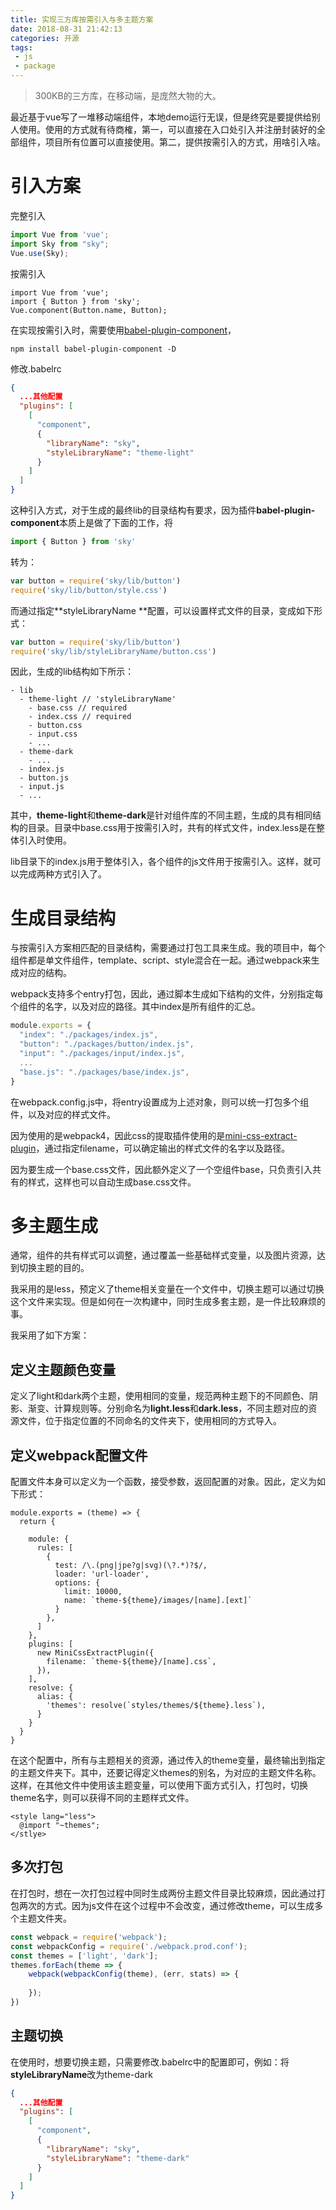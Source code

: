 ```yaml
---
title: 实现三方库按需引入与多主题方案
date: 2018-08-31 21:42:13
categories: 开源
tags:
 - js
 - package
---
```


> 300KB的三方库，在移动端，是庞然大物的大。

最近基于vue写了一堆移动端组件，本地demo运行无误，但是终究是要提供给别人使用。使用的方式就有待商榷，第一，可以直接在入口处引入并注册封装好的全部组件，项目所有位置可以直接使用。第二，提供按需引入的方式，用啥引入啥。

<!--more-->

# 引入方案

完整引入

```js
import Vue from 'vue';
import Sky from "sky";
Vue.use(Sky);
```

按需引入

```Js
import Vue from 'vue';
import { Button } from 'sky';
Vue.component(Button.name, Button);
```

在实现按需引入时，需要使用[babel-plugin-component](https://www.npmjs.com/package/babel-plugin-component)，

```
npm install babel-plugin-component -D
```

修改.babelrc

```json
{
  ...其他配置
  "plugins": [
    [
      "component",
      {
        "libraryName": "sky",
        "styleLibraryName": "theme-light"
      }
    ]
  ]
}
```

这种引入方式，对于生成的最终lib的目录结构有要求，因为插件**babel-plugin-component**本质上是做了下面的工作，将

```js
import { Button } from 'sky'
```

转为：

```js
var button = require('sky/lib/button')
require('sky/lib/button/style.css')
```

而通过指定**styleLibraryName **配置，可以设置样式文件的目录，变成如下形式：

```js
var button = require('sky/lib/button')
require('sky/lib/styleLibraryName/button.css')
```

因此，生成的lib结构如下所示：

```
- lib
  - theme-light // 'styleLibraryName'
    - base.css // required
    - index.css // required
    - button.css
    - input.css
    - ...
  - theme-dark
    - ...
  - index.js
  - button.js
  - input.js
  - ...
```

其中，**theme-light**和**theme-dark**是针对组件库的不同主题，生成的具有相同结构的目录。目录中base.css用于按需引入时，共有的样式文件，index.less是在整体引入时使用。

lib目录下的index.js用于整体引入，各个组件的js文件用于按需引入。这样，就可以完成两种方式引入了。

# 生成目录结构

与按需引入方案相匹配的目录结构，需要通过打包工具来生成。我的项目中，每个组件都是单文件组件，template、script、style混合在一起。通过webpack来生成对应的结构。

webpack支持多个entry打包，因此，通过脚本生成如下结构的文件，分别指定每个组件的名字，以及对应的路径。其中index是所有组件的汇总。

```js
module.exports = {
  "index": "./packages/index.js",
  "button": "./packages/button/index.js",
  "input": "./packages/input/index.js",
  ...
  "base.js": "./packages/base/index.js",
}
```

在webpack.config.js中，将entry设置成为上述对象，则可以统一打包多个组件，以及对应的样式文件。

因为使用的是webpack4，因此css的提取插件使用的是[mini-css-extract-plugin](https://www.npmjs.com/package/mini-css-extract-plugin)，通过指定filename，可以确定输出的样式文件的名字以及路径。

因为要生成一个base.css文件，因此额外定义了一个空组件base，只负责引入共有的样式，这样也可以自动生成base.css文件。

# 多主题生成

通常，组件的共有样式可以调整，通过覆盖一些基础样式变量，以及图片资源，达到切换主题的目的。

我采用的是less，预定义了theme相关变量在一个文件中，切换主题可以通过切换这个文件来实现。但是如何在一次构建中，同时生成多套主题，是一件比较麻烦的事。

我采用了如下方案：

## 定义主题颜色变量

定义了light和dark两个主题，使用相同的变量，规范两种主题下的不同颜色、阴影、渐变、计算规则等。分别命名为**light.less**和**dark.less**，不同主题对应的资源文件，位于指定位置的不同命名的文件夹下，使用相同的方式导入。

## 定义webpack配置文件

配置文件本身可以定义为一个函数，接受参数，返回配置的对象。因此，定义为如下形式：

```Js
module.exports = (theme) => {
  return {
    
    module: {
      rules: [
      	{
          test: /\.(png|jpe?g|svg)(\?.*)?$/,
          loader: 'url-loader',
          options: {
            limit: 10000,
            name: `theme-${theme}/images/[name].[ext]`
          }
        },
      ]
	},
 	plugins: [
      new MiniCssExtractPlugin({
        filename: `theme-${theme}/[name].css`,
      }),
    ],
    resolve: {
      alias: {
        'themes': resolve(`styles/themes/${theme}.less`),
      }
    }
  }
}
```

在这个配置中，所有与主题相关的资源，通过传入的theme变量，最终输出到指定的主题文件夹下。其中，还要记得定义themes的别名，为对应的主题文件名称。这样，在其他文件中使用该主题变量，可以使用下面方式引入，打包时，切换theme名字，则可以获得不同的主题样式文件。

```vue
<style lang="less">
  @import "~themes";
</stlye>
```

## 多次打包

在打包时，想在一次打包过程中同时生成两份主题文件目录比较麻烦，因此通过打包两次的方式。因为js文件在这个过程中不会改变，通过修改theme，可以生成多个主题文件夹。

```js
const webpack = require('webpack');
const webpackConfig = require('./webpack.prod.conf');
const themes = ['light', 'dark'];
themes.forEach(theme => {
    webpack(webpackConfig(theme), (err, stats) => {
        
    });
})
```

## 主题切换

在使用时，想要切换主题，只需要修改.babelrc中的配置即可，例如：将**styleLibraryName**改为theme-dark

```Json
{
  ...其他配置
  "plugins": [
    [
      "component",
      {
        "libraryName": "sky",
        "styleLibraryName": "theme-dark"
      }
    ]
  ]
}
```

